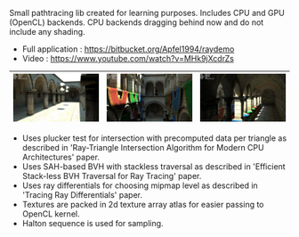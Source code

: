 Small pathtracing lib created for learning purposes. Includes CPU and GPU (OpenCL) backends.
CPU backends dragging behind now and do not include any shading.


- Full application : https://bitbucket.org/Apfel1994/raydemo
- Video : https://www.youtube.com/watch?v=MHk9jXcdrZs

![Screenshot](img1.jpg)|![Screenshot](img2.jpg)|![Screenshot](img3.jpg)
:-------------------------:|:-------------------------:|:-------------------------:

- Uses plucker test for intersection with precomputed data per triangle as described in 'Ray-Triangle Intersection Algorithm for Modern CPU Architectures' paper.
- Uses SAH-based BVH with stackless traversal as described in 'Efficient Stack-less BVH Traversal for Ray Tracing' paper.
- Uses ray differentials for choosing mipmap level as described in 'Tracing Ray Differentials' paper.
- Textures are packed in 2d texture array atlas for easier passing to OpenCL kernel.
- Halton sequence is used for sampling.
